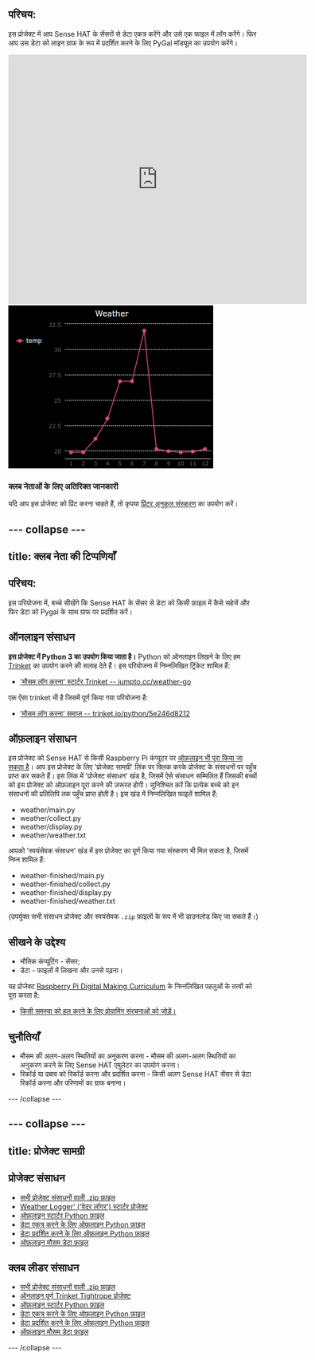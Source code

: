 ## परिचय:

इस प्रोजेक्ट में आप Sense HAT के सेंसरों से डेटा एकत्र करेंगे और उसे एक फाइल में लॉग करेंगे। फिर आप उस डेटा को लाइन ग्राफ के रूप में प्रदर्शित करने के लिए PyGal मॉड्यूल का उपयोग करेंगे।

<div class="trinket">
  <iframe src="https://trinket.io/embed/python/5e246d8212?outputOnly=true&start=result" width="600" height="500" frameborder="0" marginwidth="0" marginheight="0" allowfullscreen mark="crwd-mark">
</iframe> <img src="images/weather-final.png" />
</div>

### क्लब नेताओं के लिए अतिरिक्त जानकारी

यदि आप इस प्रोजेक्ट को प्रिंट करना चाहते हैं, तो कृपया [प्रिंटर अनुकूल संस्करण](https://projects.raspberrypi.org/en/projects/weather-logger/print) का उपयोग करें।

## \--- collapse \---

## title: क्लब नेता की टिप्पणियाँ

## परिचय:

इस परियोजना में, बच्चे सीखेंगे कि Sense HAT के सेंसर से डेटा को किसी फ़ाइल में कैसे सहेजें और फिर डेटा को Pygal के साथ ग्राफ पर प्रदर्शित करें।

## ऑनलाइन संसाधन

**इस प्रोजेक्ट में Python 3 का उपयोग किया जाता है।** Python को ऑनलाइन लिखने के लिए हम [Trinket](https://trinket.io/) का उपयोग करने की सलाह देते हैं। इस परियोजना में निम्नलिखित ट्रिंकेट शामिल हैं:

* ['मौसम लॉग करना' स्टार्टर Trinket -- jumpto.cc/weather-go](http://jumpto.cc/weather-go)

एक ऐसा trinket भी है जिसमें पूर्ण किया गया परियोजना है:

* [‘मौसम लॉग करना’ समाप्त -- trinket.io/python/5e246d8212](https://trinket.io/python/5e246d8212)

## ऑफ़लाइन संसाधन

इस प्रोजेक्ट को Sense HAT से किसी Raspberry Pi कंप्यूटर पर [ऑफ़लाइन भी पूरा किया जा सकता है](https://www.codeclubprojects.org/en-GB/resources/physical-sense-hat/)। आप इस प्रोजेक्ट के लिए 'प्रोजेक्ट सामग्री' लिंक पर क्लिक करके प्रोजेक्ट के संसाधनों पर पहुँच प्राप्त कर सकते हैं। इस लिंक में 'प्रोजेक्ट संसाधन' खंड है, जिसमें ऐसे संसाधन सम्मिलित हैं जिसकी बच्चों को इस प्रोजेक्ट को ऑफ़लाइन पूरा करने की ज़रूरत होगी। सुनिश्चित करें कि प्रत्येक बच्चे को इन संसाधनों की प्रतिलिपि तक पहुँच प्राप्त होती है। इस खंड में निम्नलिखित फाइलें शामिल हैं:

* weather/main.py
* weather/collect.py
* weather/display.py
* weather/weather.txt

आपको 'स्वयंसेवक संसाधन' खंड में इस प्रोजेक्ट का पूर्ण किया गया संस्करण भी मिल सकता है, जिसमें निम्न शामिल हैं:

* weather-finished/main.py
* weather-finished/collect.py
* weather-finished/display.py
* weather-finished/weather.txt

(उपर्युक्त सभी संसाधन प्रोजेक्ट और स्वयंसेवक `.zip` फ़ाइलों के रूप में भी डाउनलोड किए जा सकते हैं।)

## सीखने के उद्देश्य

* भौतिक कंप्यूटिंग - सेंसर;
* डेटा - फाइलों में लिखना और उनसे पढ़ना।

यह प्रोजेक्ट [Raspberry Pi Digital Making Curriculum](http://rpf.io/curriculum) के निम्नलिखित पहलुओं के तत्वों को पूरा करता है:

* [किसी समस्या को हल करने के लिए प्रोग्रामिंग संरचनाओं को जोड़ें।](https://www.raspberrypi.org/curriculum/programming/builder)

## चुनौतियाँ

* मौसम की अलग-अलग स्थितियों का अनुकरण करना - मौसम की अलग-अलग स्थितियों का अनुकरण करने के लिए Sense HAT एमुलेटर का उपयोग करना। 
* रिकॉर्ड या दबाव को रिकॉर्ड करना और प्रदर्शित करना - किसी अलग Sense HAT सेंसर से डेटा रिकॉर्ड करना और परिणामों का ग्राफ बनाना। 

\--- /collapse \---

## \--- collapse \---

## title: प्रोजेक्ट सामग्री

## प्रोजेक्ट संसाधन

* [सभी प्रोजेक्ट संसाधनों वाली .zip फ़ाइल](resources/weather-logger-project-resources.zip)
* [Weather Logger' ('वेदर लॉगर') स्टार्टर प्रोजेक्ट](http://jumpto.cc/weather-go)
* [ऑफ़लाइन स्टार्टर Python फ़ाइल](resources/weather-logger-main.py)
* [डेटा एकत्र करने के लिए ऑफ़लाइन Python फ़ाइल](resources/weather-logger-collect.py)
* [डेटा प्रदर्शित करने के लिए ऑफ़लाइन Python फ़ाइल](resources/weather-logger-display.py)
* [ऑफ़लाइन मौसम डेटा फ़ाइल](resources/weather--loggerweather.txt)

## क्लब लीडर संसाधन

* [सभी प्रोजेक्ट संसाधनों वाली .zip फ़ाइल](resources/weather-logger-volunteer-resources.zip)
* [ऑनलाइन पूर्ण Trinket Tightrope प्रोजेक्ट](https://trinket.io/python/5e246d8212)
* [ऑफ़लाइन स्टार्टर Python फ़ाइल](resources/weather-logger-finished-main.py)
* [डेटा एकत्र करने के लिए ऑफ़लाइन Python फ़ाइल](resources/weather-logger-finished-collect.py)
* [डेटा प्रदर्शित करने के लिए ऑफ़लाइन Python फ़ाइल](resources/weather-logger-finished-display.py)
* [ऑफ़लाइन मौसम डेटा फ़ाइल](resources/weather-logger-finished-weather.txt)

\--- /collapse \---